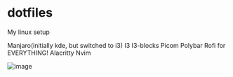 # dotfiles
My linux setup

Manjaro(initially kde, but switched to i3)
I3
I3-blocks
Picom
Polybar
Rofi for EVERYTHING!
Alacritty
Nvim

![image](https://github.com/mtlmacedo/dotfiles/assets/42045383/483dc174-200e-496d-8833-ef3183761aeb)

